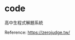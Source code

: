 <!DOCTYPE html>
<html>
<head>
<style>
#p1 {background-color:hsla(120,100%,50%,0.3);}
#p2 {background-color:hsla(120,100%,75%,0.3);}
#p3 {background-color:hsla(120,100%,25%,0.3);}
#p4 {background-color:hsla(120,60%,70%,0.3);}
#p5 {background-color:hsla(290,100%,50%,0.3);}
#p6 {background-color:hsla(290,60%,70%,0.3);}
</style>
</head>
<body>

# code
高中生程式解題系統

Reference:
https://zerojudge.tw/

